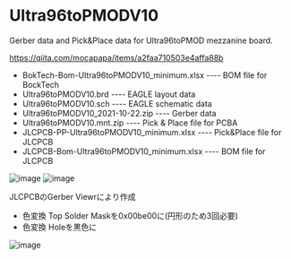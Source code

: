 # Ultra96toPMODV10

Gerber data and Pick&Place data for Ultra96toPMOD mezzanine board.

https://qiita.com/mocapapa/items/a2faa710503e4affa88b

- BokTech-Bom-Ultra96toPMODV10_minimum.xlsx ---- BOM file for BockTech
- Ultra96toPMODV10.brd ---- EAGLE layout data
- Ultra96toPMODV10.sch ---- EAGLE schematic data
- Ultra96toPMODV10_2021-10-22.zip ---- Gerber data
- Ultra96toPMODV10.mnt.zip ---- Pick & Place file for PCBA
- JLCPCB-PP-Ultra96toPMODV10_minimum.xlsx ---- Pick&Place file for JLCPCB
- JLCPCB-Bom-Ultra96toPMODV10_minimum.xlsx ---- BOM file for JLCPCB

![image](https://user-images.githubusercontent.com/64763/196144213-1c7d49db-6bcd-4bc4-915d-025f9d349391.png)
![image](https://user-images.githubusercontent.com/64763/196144553-bbbeea46-3d0f-47a9-8c48-10fc753bab86.png)

JLCPCBのGerber Viewrにより作成
- 色変換 Top Solder Maskを0x00be00に(円形のため3回必要)
- 色変換 Holeを黒色に

![image](https://user-images.githubusercontent.com/64763/183350051-a72a8469-b3f4-40f1-b3a1-04dac5a4da81.png)
